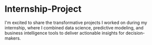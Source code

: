 # Internship-Project

I'm excited to share the transformative projects I worked on during my internship, where I combined data science, predictive modeling, and business intelligence tools to deliver actionable insights for decision-makers. 

